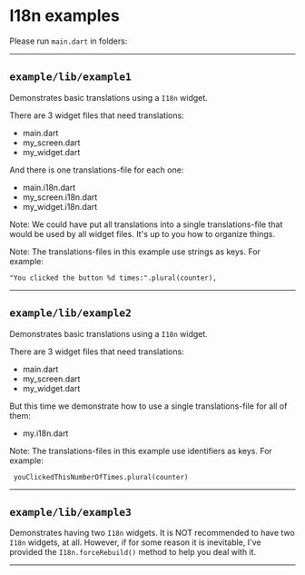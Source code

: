 # I18n examples

Please run `main.dart` in folders:

---

## `example/lib/example1` 

Demonstrates basic translations using a `I18n` widget.
  
There are 3 widget files that need translations:
* main.dart
* my_screen.dart
* my_widget.dart

And there is one translations-file for each one:
* main.i18n.dart
* my_screen.i18n.dart
* my_widget.i18n.dart

Note: We could have put all translations into a single translations-file
that would be used by all widget files. It's up to you how to organize
things.

Note: The translations-files in this example use strings as keys.
For example:

    "You clicked the button %d times:".plural(counter),

---

## `example/lib/example2` 

Demonstrates basic translations using a `I18n` widget.
  
There are 3 widget files that need translations:
* main.dart
* my_screen.dart
* my_widget.dart

But this time we demonstrate how to use a single translations-file for all of them:
* my.i18n.dart

Note: The translations-files in this example use identifiers as keys. For example:

     youClickedThisNumberOfTimes.plural(counter)

---

## `example/lib/example3` 

Demonstrates having two `I18n` widgets. It is NOT recommended to have two `I18n` widgets, at all.
However, if for some reason it is inevitable, I've provided the `I18n.forceRebuild()` method to help you deal with it.

---
